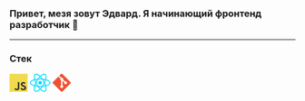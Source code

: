 ### Привет, мезя зовут Эдвард. Я начинающий фронтенд разработчик 👋

<hr>

### Стек
<img src='icons/javascript.png'> <img src='icons/react.png'> <img src='icons/git.png'>

